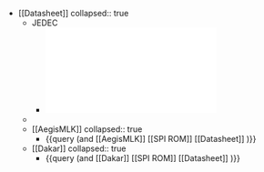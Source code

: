 - [[Datasheet]]
  collapsed:: true
	- JEDEC
		- ![JESD216F-02.pdf](../assets/JESD216F-02_1662450192435_0.pdf)
	-
	- [[AegisMLK]]
	  collapsed:: true
		- {{query (and [[AegisMLK]] [[SPI ROM]] [[Datasheet]] )}}
	- [[Dakar]]
	  collapsed:: true
		- {{query (and [[Dakar]] [[SPI ROM]] [[Datasheet]] )}}